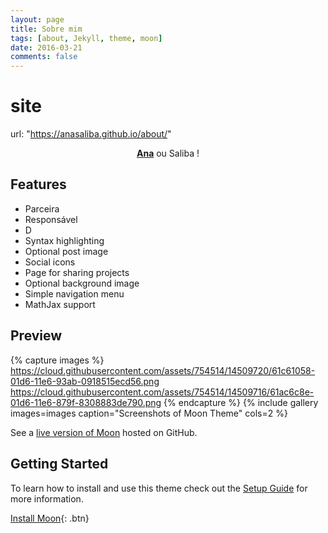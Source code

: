 ```yaml
---
layout: page
title: Sobre mim
tags: [about, Jekyll, theme, moon]
date: 2016-03-21
comments: false
---
```

# site
url: "https://anasaliba.github.io/about/"

<center><a href="https://anasaliba.github.io"><b>Ana</b></a>  ou  Saliba !</center>

## Features
* Parceira
* Responsável
* D
* Syntax highlighting
* Optional post image
* Social icons
* Page for sharing projects
* Optional background image
* Simple navigation menu
* MathJax support

## Preview

{% capture images %}
    https://cloud.githubusercontent.com/assets/754514/14509720/61c61058-01d6-11e6-93ab-0918515ecd56.png
    https://cloud.githubusercontent.com/assets/754514/14509716/61ac6c8e-01d6-11e6-879f-8308883de790.png
{% endcapture %}
{% include gallery images=images caption="Screenshots of Moon Theme" cols=2 %}

See a [live version of Moon](http://taylantatli.github.io/Moon) hosted on GitHub.

## Getting Started

To learn how to install and use this theme check out the [Setup Guide](http://taylantatli.me/Moon/moon-theme/) for more information.
      
[Install Moon](https://github.com/TaylanTatli/Moon){: .btn}
